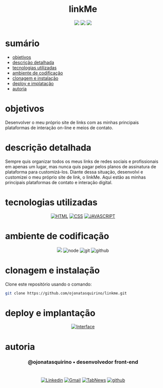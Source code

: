 <h1 align="center"> linkMe</h1>

[comment]: <> (Adicione o seu usuário  e o nome do repositório)

<p align="center">
  <image
  src="https://img.shields.io/github/languages/count/ojonatasquirino/linkme"
  />
  <image
  src="https://img.shields.io/github/languages/top/ojonatasquirino/linkme"
  />
  <image
  src="https://img.shields.io/github/last-commit/ojonatasquirino/linkme"
  />

</p>

# sumário 

- [objetivos](#id01)
- [descrição detalhada](#id01.01)
- [tecnologias utilizadas](#id02)
- [ambiente de codificação](#id03)
- [clonagem e instalação](#id04)
- [deploy e implatação](#id05)
- [autoria](#id06)



# objetivos <a name="id01"></a>


Desenvolver o meu próprio site de links com as minhas principais plataformas de interação on-line e meios de contato.



# descrição detalhada <a name="id01.01"></a>

Sempre quis organizar todos os meus links de redes sociais e profissionais em apenas um lugar, mas nunca quis pagar pelos planos de assinatura de plataforma para customizá-los. Diante dessa situação, desenvolvi e customizei o meu próprio site de link, o linkMe. Aqui estão as minhas principais plataformas de contato e interação digital.



# tecnologias utilizadas <a name="id02"></a>

<div  align='center'> 

[![HTML](https://img.shields.io/badge/HTML-0D1117?style=for-the-badge&logo=html5&logoColor=red)]()
[![CSS](https://img.shields.io/badge/CSS-0D1117?style=for-the-badge&logo=css3&logoColor=1572B6)]()
[![JAVASCRIPT](https://img.shields.io/badge/JavaScript-0D1117?style=for-the-badge&logo=javascript&logoColor=yellow)]()
</div>

# ambiente de codificação <a name="id03"></a>

<div  align='center'> 

![](https://img.shields.io/badge/VSCode-0D1117?style=for-the-badge&logo=visual%20studio%20code&logoColor=blue)
![node](https://img.shields.io/badge/Nodejs-0D1117?style=for-the-badge&logo=node.js&logoColor=green)
![git](https://img.shields.io/badge/GIT-0D1117?style=for-the-badge&logo=git&logoColor=red)
![github](https://img.shields.io/badge/Github-0D1117?style=for-the-badge&logo=github&logoColor=fff)
</div>


# clonagem e instalação <a name="id04"></a>

Clone este repositório usando o comando:

```bash
git clone https://github.com/ojonatasquirino/linkme.git
```


# deploy e implantação <a name="id05"></a>


<div  align='center'> 

[![Interface](https://img.shields.io/badge/visualizar_implantação-000?style=for-the-badge&logo=&logoColor=054595)](https://linkme-delta.vercel.app/)

</div>




[comment]: <> (Adicione o link da implatação, se houver)

# autoria <a name="id06"></a>

[comment]: <> (Adicione seu nome e função)

<h3 align='center'> @ojonatasquirino • desenvolvedor front-end
 </h3>

#

[comment]: <> (Adicione as suas redes sociais e profissionais)

<div  align='center'>

[![Linkedin](https://img.shields.io/badge/LinkedIn-0D1117?style=for-the-badge&logo=linkedin&logoColor=blue)](https://www.linkedin.com/in/jonatasquirino/)
<a href = "mailto:quirinoj02@gmail.com">
![Gmail](https://img.shields.io/badge/Gmail-0D1117?style=for-the-badge&logo=gmail&logoColor=red)</a>
[![TabNews](https://img.shields.io/badge/tabnews-0D1117?style=for-the-badge&logo=Databricks&logoColor=fff)](https://www.tabnews.com.br/ojonatasquirino) [![github](https://img.shields.io/badge/Github-0D1117?style=for-the-badge&logo=github&logoColor=fff)](https://www.github.com/ojonatasquirino)
</div>
